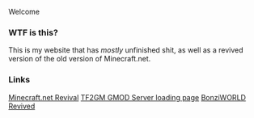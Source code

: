 Welcome

### WTF is this?

This is my website that has *mostly* unfinished shit, as well as a revived version of the old version of Minecraft.net.

### Links

[Minecraft.net Revival](https://seamusmario.github.io/minecraft-old/)
[TF2GM GMOD Server loading page](https://seamusmario.github.io/loading.html)
[BonziWORLD Revived](https://www.youtube.com/watch?v=6n3pFFPSlW4)
